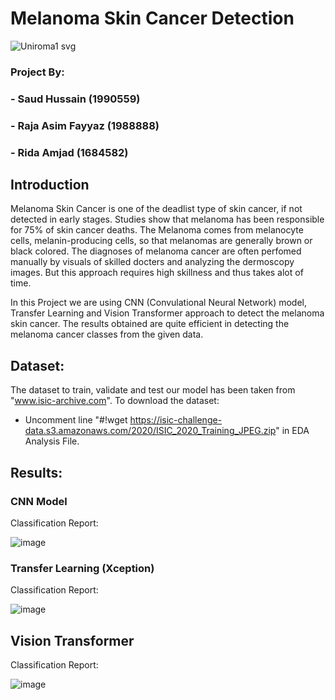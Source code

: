 # Melanoma Skin Cancer Detection

![Uniroma1 svg](https://user-images.githubusercontent.com/60270854/177061313-c1c5d83b-85b9-4e3e-b92e-fe58ef13c0f8.png)

### Project By:
### - Saud Hussain (1990559)
### - Raja Asim Fayyaz (1988888)
### - Rida Amjad (1684582)

## Introduction
  Melanoma Skin Cancer is one of the deadlist type of skin cancer, if not detected in early stages. Studies show that melanoma has been responsible for 75% of skin cancer deaths.
  The Melanoma comes from melanocyte cells, melanin-producing cells, so that melanomas are generally brown or black colored. The diagnoses of melanoma cancer are often perfomed manually by visuals of skilled docters and analyzing the dermoscopy images.
  But this approach requires high skillness and thus takes alot of time. 
  
  In this Project we are using CNN (Convulational Neural Network) model, Transfer Learning and Vision Transformer approach to detect the melanoma skin cancer. 
  The results obtained are quite efficient in detecting the melanoma cancer classes from the given data.
  
  
## Dataset:
   The dataset to train, validate and test our model has been taken from "www.isic-archive.com".
   To download the dataset:
   - Uncomment line "#!wget https://isic-challenge-data.s3.amazonaws.com/2020/ISIC_2020_Training_JPEG.zip" in EDA Analysis File.
   
## Results:
### CNN Model
Classification Report:

![image](https://user-images.githubusercontent.com/60270854/177062040-1ef1816c-788b-4e90-9778-98b226007013.png)

### Transfer Learning (Xception)
Classification Report:

![image](https://user-images.githubusercontent.com/60270854/177062100-20cd052e-294e-4e63-95c1-4b63463dd5be.png)

## Vision Transformer
Classification Report:

![image](https://user-images.githubusercontent.com/60270854/177062727-bd7969e0-e16b-4245-88b9-ac1c528f4e1f.png)
